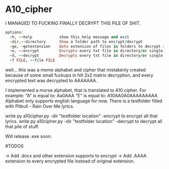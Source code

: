 # A10_cipher
I MANAGED TO FUCKING FINALLY DECRYPT THIS PILE OF SHIT.
```ruby
options:
  -h, --help            show this help message and exit
  -dir,--directory      Show a folder path to encrypt/decrypt
  -ge, -getextension    Gets extension of files in folders to decrypt in the future
  -e, --encrypt         Encrypts every txt file in directory/or single message or file with AAAA alphabet
  -d, --decrypt         Decrypts every txt file in directory/or single message or file with AAAA alphabet
  -f FILE, --file FILE
```
well... this was a meme alphabet and cipher that mistakenly created because of some small fuckups in hill 2x2 matrix decryption, and every encrypted text was decrypted to AAAAAAA.

I implemented a morse alphabet, that is translated to A10 cipher. For example:
"A" is equal to: Aa0AAA
"E" is equal to: A10AA0A0AAAAAAAAA
Alphabet only supports english language for now.  There is a testfolder filled with Pitbull - Rain Over Me lyrics.

write py a10cipher.py -dir "testfolder location" -encrypt to encrypt all that lyrics.
write py a10cipher.py -dir "testfolder location" -decrypt to decrypt all that pile of stuff.

Will release .exe soon.

#TODOS

-> Add .docx and other extension supports to encrypt
-> Add .AAAA extension to every encrypted file instead of original extension.
